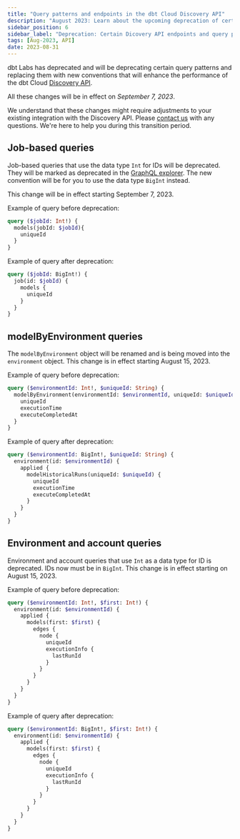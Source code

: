 ```yaml
---
title: "Query patterns and endpoints in the dbt Cloud Discovery API"
description: "August 2023: Learn about the upcoming deprecation of certain endpoints and query patterns in the Discovery API."
sidebar_position: 6
sidebar_label: "Deprecation: Certain Dicovery API endpoints and query patterns"
tags: [Aug-2023, API]
date: 2023-08-31
---
```


dbt Labs has deprecated and will be deprecating certain query patterns and replacing them with new conventions that will enhance the performance of the dbt Cloud [Discovery API](/docs/dbt-cloud-apis/discovery-api). 

All these changes will be in effect on _September 7, 2023_. 

We understand that these changes might require adjustments to your existing integration with the Discovery API. Please [contact us](mailto:support@getdbt.com) with any questions. We're here to help you during this transition period.

## Job-based queries

Job-based queries that use the data type `Int` for IDs will be deprecated. They will be marked as deprecated in the [GraphQL explorer](https://metadata.cloud.getdbt.com/graphql). The new convention will be for you to use the data type `BigInt` instead. 

This change will be in effect starting September 7, 2023. 


Example of query before deprecation: 

```graphql
query ($jobId: Int!) {
  models(jobId: $jobId){
    uniqueId
  }
}
```

Example of query after deprecation:

```graphql
query ($jobId: BigInt!) {
  job(id: $jobId) {
    models {
      uniqueId
    }
  }
}
```

## modelByEnvironment queries 

The `modelByEnvironment` object will be renamed and is being moved into the `environment` object. This change is in effect starting August 15, 2023.

Example of query before deprecation: 

```graphql
query ($environmentId: Int!, $uniqueId: String) {
  modelByEnvironment(environmentId: $environmentId, uniqueId: $uniqueId) {
    uniqueId
    executionTime
    executeCompletedAt
  }
}
```

Example of query after deprecation: 

```graphql
query ($environmentId: BigInt!, $uniqueId: String) {
  environment(id: $environmentId) {
    applied {
      modelHistoricalRuns(uniqueId: $uniqueId) {
        uniqueId
        executionTime
        executeCompletedAt
      }
    }
  }
}
```


## Environment and account queries

Environment and account queries that use `Int` as a data type for ID is deprecated. IDs now must be in `BigInt`. This change is in effect starting on August 15, 2023.


Example of query before deprecation: 

```graphql
query ($environmentId: Int!, $first: Int!) {
  environment(id: $environmentId) {
    applied {
      models(first: $first) {
        edges {
          node {
            uniqueId
            executionInfo {
              lastRunId
            }
          }
        }
      }
    }
  }
}
```


Example of query after deprecation: 

```graphql
query ($environmentId: BigInt!, $first: Int!) {
  environment(id: $environmentId) {
    applied {
      models(first: $first) {
        edges {
          node {
            uniqueId
            executionInfo {
              lastRunId
            }
          }
        }
      }
    }
  }
}
```


